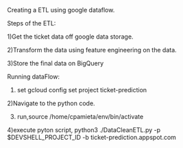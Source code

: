 Creating a ETL using google dataflow.

Steps of the ETL:

1)Get the ticket data off google data storage.

2)Transform the data using feature engineering on the data.

3)Store the final data on BigQuery 



Running dataFlow:

1) set gcloud config set project ticket-prediction

2)Navigate to the python code.

3) run,source /home/cpamieta/env/bin/activate

4)execute pyton script, python3 ./DataCleanETL.py -p $DEVSHELL_PROJECT_ID -b ticket-prediction.appspot.com
